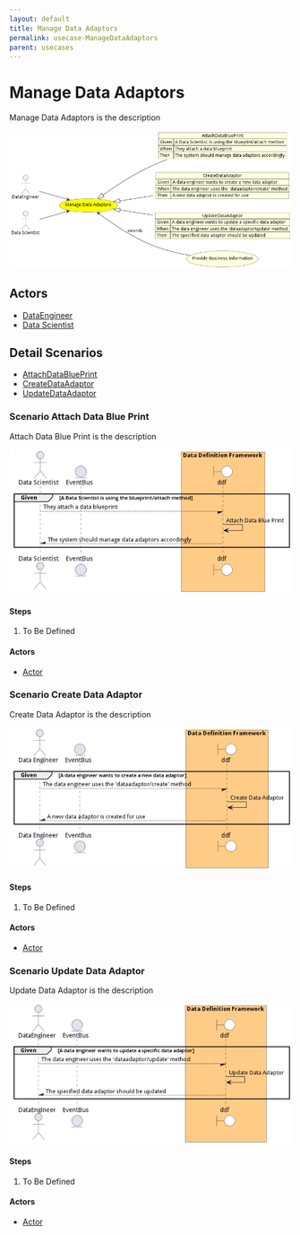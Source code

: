 ```yaml
---
layout: default
title: Manage Data Adaptors
permalink: usecase-ManageDataAdaptors
parent: usecases
---
```

# Manage Data Adaptors

Manage Data Adaptors is the description

![Activities Diagram](./Activities.png)

## Actors

* [DataEngineer](actor-dataengineer)
* [Data Scientist](actor-datascientist)











## Detail Scenarios

* [AttachDataBluePrint](#scenario-AttachDataBluePrint)
* [CreateDataAdaptor](#scenario-CreateDataAdaptor)
* [UpdateDataAdaptor](#scenario-UpdateDataAdaptor)



### Scenario Attach Data Blue Print

Attach Data Blue Print is the description

![Scenario AttachDataBluePrint](./AttachDataBluePrint.png)

#### Steps

1. To Be Defined


#### Actors

* [Actor](actor-actor)



### Scenario Create Data Adaptor

Create Data Adaptor is the description

![Scenario CreateDataAdaptor](./CreateDataAdaptor.png)

#### Steps

1. To Be Defined


#### Actors

* [Actor](actor-actor)



### Scenario Update Data Adaptor

Update Data Adaptor is the description

![Scenario UpdateDataAdaptor](./UpdateDataAdaptor.png)

#### Steps

1. To Be Defined


#### Actors

* [Actor](actor-actor)




